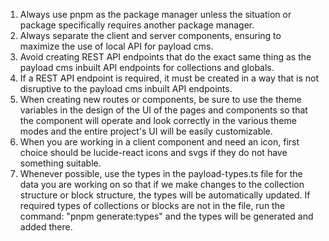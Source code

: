 1. Always use pnpm as the package manager unless the situation or package specifically requires another package manager.
2. Always separate the client and server components, ensuring to maximize the use of local API for payload cms.
3. Avoid creating REST API endpoints that do the exact same thing as the payload cms inbuilt API endpoints for collections and globals.
4. If a REST API endpoint is required, it must be created in a way that is not disruptive to the payload cms inbuilt API endpoints.
5. When creating new routes or components, be sure to use the theme variables in the design of the UI of the pages and components so that the component will operate and look correctly in the various theme modes and the entire project's UI will be easily customizable.
6. When you are working in a client component and need an icon, first choice should be lucide-react icons and svgs if they do not have something suitable.
7. Whenever possible, use the types in the payload-types.ts file for the data you are working on so that if we make changes to the collection structure or block structure, the types will be automatically updated. If required types of collections or blocks are not in the file, run the command: "pnpm generate:types" and the types will be generated and added there.
